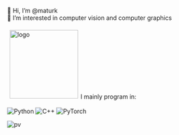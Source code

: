 👋 Hi, I’m @maturk <br>
👀 I’m interested in computer vision and computer graphics

<!---
maturk/maturk is a ✨ special ✨ repository because its `README.md` (this file) appears on your GitHub profile.
You can click the Preview link to take a look at your changes.
--->

<!---<img src="https://github-readme-stats.vercel.app/api/top-langs/?username=maturk&size_weight=0.0&count_weight=1&layout=compact&theme=github_dark" alt="logo" height="160" align="left" style="margin: 6px; margin-bottom: 20px;"  /> -->
<img src="https://github-readme-stats.vercel.app/api?username=maturk&show_icons=true&theme=github_dark&show=reviews" alt="logo" height="160" align="left" style="margin: 6px; margin-bottom: 20px;" />

<br></br>
<br></br>
<br></br>
<br></br>
<br>
I mainly program in:
<br><br>
![Python](https://img.shields.io/badge/python-3670A0?style=for-the-badge&logo=python&logoColor=ffdd54)
![C++](https://img.shields.io/badge/c++-%2300599C.svg?style=for-the-badge&logo=c%2B%2B&logoColor=white)
![PyTorch](https://img.shields.io/badge/PyTorch-%23EE4C2C.svg?style=for-the-badge&logo=PyTorch&logoColor=white)

![pv](https://pageview.vercel.app/?github_user=maturk)

